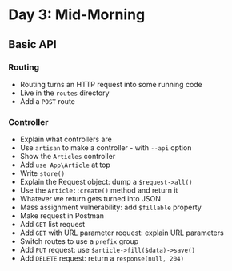 # Day 3: Mid-Morning

## Basic API

### Routing
- Routing turns an HTTP request into some running code
- Live in the `routes` directory
- Add a `POST` route

### Controller
- Explain what controllers are
- Use `artisan` to make a controller - with `--api` option
- Show the `Articles` controller
- Add `use App\Article` at top
- Write `store()`
- Explain the Request object: dump a `$request->all()`
- Use the `Article::create()` method and return it
- Whatever we return gets turned into JSON
- Mass assignment vulnerability: add `$fillable` property
- Make request in Postman
- Add `GET` list request
- Add `GET` with URL parameter request: explain URL parameters
- Switch routes to use a `prefix` group
- Add `PUT` request: use `$article->fill($data)->save()`
- Add `DELETE` request: return a `response(null, 204)`
